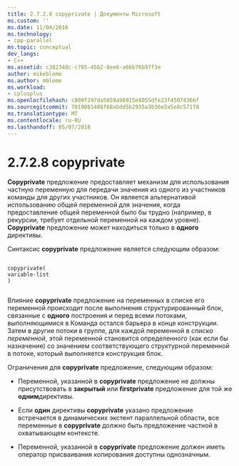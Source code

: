 ```yaml
---
title: 2.7.2.8 copyprivate | Документы Microsoft
ms.custom: ''
ms.date: 11/04/2016
ms.technology:
- cpp-parallel
ms.topic: conceptual
dev_langs:
- C++
ms.assetid: c382348c-c785-45b2-8ee6-a66b76b97f3e
author: mikeblome
ms.author: mblome
ms.workload:
- cplusplus
ms.openlocfilehash: c809f297da5059a98915e8055dfe23f45074366f
ms.sourcegitcommit: 7019081488f68abdd5b2935a3b36e2a5e8c571f8
ms.translationtype: MT
ms.contentlocale: ru-RU
ms.lasthandoff: 05/07/2018
---
```

# <a name="2728-copyprivate"></a>2.7.2.8 copyprivate
**Copyprivate** предложение предоставляет механизм для использования частную переменную для передачи значения из одного из участников команды для других участников. Он является альтернативой использованию общей переменной для значения, когда предоставление общей переменной было бы трудно (например, в рекурсии, требует отдельной переменной на каждом уровне). **Copyprivate** предложение может находиться только в **одного** директивы.  
  
 Синтаксис **copyprivate** предложение является следующим образом:  
  
```  
  
copyprivate(  
variable-list  
)  
  
```  
  
 Влияние **copyprivate** предложение на переменных в списке его переменной происходит после выполнения структурированный блок, связанные с **одного** построения и перед всеми потоками, выполняющимися в Команда остался барьера в конце конструкции. Затем в другие потоки в группе, для каждой переменной в *списка переменной*, этой переменной становится определенного (как если бы назначение) со значением соответствующего структурной переменной в потоке, который выполняется конструкция блок.  
  
 Ограничения для **copyprivate** предложение, следующим образом:  
  
-   Переменной, указанной в **copyprivate** предложение не должны присутствовать в **закрытый** или **firstprivate** предложение для той же **одним**директивы.  
  
-   Если **один** директивы **copyprivate** указано предложение встречается в динамических экстент параллельной области, все переменные в **copyprivate** должно быть предложение частной в охватывающем контексте.  
  
-   Переменной, указанной в **copyprivate** предложение должен иметь оператор присваивания копирования доступны однозначным.